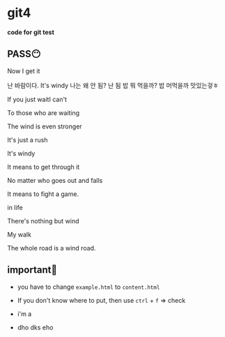 # git4

**code for git test**

## **PASS😶**

Now I get it

난 바람이다.
It's windy
나는 왜 안 됨?
난 됨
밥 뭐 먹을까?
밥 머먹을까
맛있는겋ㅎ

If you just waitI can't

To those who are waiting

The wind is even stronger

It's just a rush

It's windy

It means to get through it

No matter who goes out and falls

It means to fight a game.

in life

There's nothing but wind

My walk

The whole road is a wind road.

## **important🧐**

- you have to change `example.html` to `content.html`

- If you don't know where to put, then use `ctrl` + `f` => check
- i'm a
- dho dks eho
